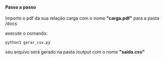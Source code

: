 #### Passo a passo

Importe o pdf da sua relação carga com o nome **"carga.pdf"** para a pasta /docs

execute o comando:
```commandline
python3 gerar_csv.py
```

seu arquivo será gerado na pasta /output com o nome **"saida.csv"**